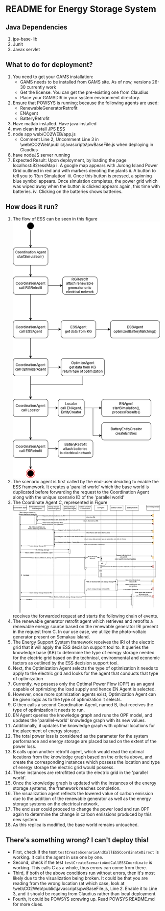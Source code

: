 # README for Energy Storage System

## Java Dependencies
1. jps-base-lib
2. Junit
3. Javax servlet

## What to do for deployment? 
1. You need to get your GAMS installation: 
   - GAMS needs to be installed from GAMS site. As of now, versions 26-30 currently work
   - Get the license. You can get the pre-existing one from Claudius
   - Place your GAMSDIR in your system environment directory. 
2. Ensure that POWSYS is running; because the following agents are used: 
   - RenewableGeneratorRetrofit
   - ENAgent
   - BatteryRetrofit
3. Have matlab installed. Have java installed
4. mvn clean install JPS ESS
5. node app web/CO2WEB/app.js
   - Comment Line 2, Uncomment Line 3 in \web\CO2Web\public\javascripts\pwBaseFile.js when deploying in Claudius
6. have nodeJS server running
7. Expected Result: Upon deployment, by loading the page localhost:82/essMap
   i. A google map appears with Jurong Island Power Grid outlined in red and with markers denoting the plants
   ii. A button to tell you to 'Run Simulation'
   iii. Once this button is pressed, a spinning blue symbol appears. Once simulation completes, the power grid which was wiped away when the button is clicked appears again, this time with batteries. 
   iv. Clicking on the batteries shows batteries. 
   
## How does it run? 
1. The flow of ESS can be seen in this figure ![Activity Diagram](WebContent/images/ActivityDiagram.png)
2. The scenario agent is first called by the end-user deciding to enable the ESS framework. It creates a 'parallel world' which the base world is duplicated before forwarding the request to the Coordination Agent along with the unique scenario ID of the 'parallel world' 
3. The Coordinate Agent C, represented in Figure ![Activity Diagram](WebContent/images/SequenceDiagramV1.png) receives the forwarded request and starts the following chain of events. 
4. The renewable generator retrofit agent which retrieves and retrofits a renewable energy source based on the renewable generator IRI present in the request from C. In our use case, we utilize the photo-voltaic generator present on Semakau Island. 
5. The Energy Support System framework receives the IRI of the electric grid that it will apply the ESS decision support tool to. It queries the knowledge base (KB) to determine the type of energy storage needed for the electric grid based on the technical, environmental and economic factors as outlined by the ESS decision support tool. 
6. Next, the Optimization Agent selects the type of optimization it needs to apply to the electric grid and looks for the agent that conducts that type of optimization 
7. Currently, we possess only the Optimal Power Flow (OPF) as an agent capable of optimizing the load supply and hence EN Agent is selected. 
8. However, once more optimization agents exist, Optimization Agent can be given logic as to the type of optimization it selects. 
9. C then calls a second Coordination Agent, named B, that receives the type of optimization it needs to run.
10. EN Agent queries the knowledge graph and runs the OPF model, and updates the 'parallel-world' knowledge graph with its new values. 
11. Additionally, it updates the knowledge graph with optimal locations for the placement of energy storage.
13. The total power loss is considered as the parameter for the system performance and energy storage are placed based on the extent of the power loss. 
14. B calls upon another retrofit agent, which would read the optimal locations from the knowledge graph based on the criteria above, and create the corresponding instances which possess the location and type of energy storage the electric grid would possess.    
15. These instances are retrofitted onto the electric grid in the 'parallel world'. 
16. Once the knowledge graph is updated with the instances of the energy storage systems, the framework reaches completion. 
17. The visualization agent reflects the lowered value of carbon emission due to the addition of the renewable generator as well as the energy storage systems on the electrical network,
18. The end user could proceed to change the power load and run OPF again to determine the change in carbon emissions produced by this new system. 
19. As this replica is modified, the base world remains untouched. 

## There's something wrong? I can't deploy this!
- First, check if the test  `testCreateScenarioAndCallESSCoordinateDirect` is working. It calls the agent in use one by one. 
- Second, check if the test `testCreateScenarioAndCallESSCoordinate` is working. This calls C as a whole, thus errors can come from there. 
- Third, if both of the above conditions run without errors, then it's most likely due to the visualization being broken. It could be that you are reading from the wrong location (at which case, look at \web\CO2Web\public\javascripts\pwBaseFile.js, Line 2. Enable it to Line 3, and it should be reading from Claudius rather than local deployment. 
- Fourth, it could be POWSYS screwing up. Read POWSYS README.md for more clues.  
